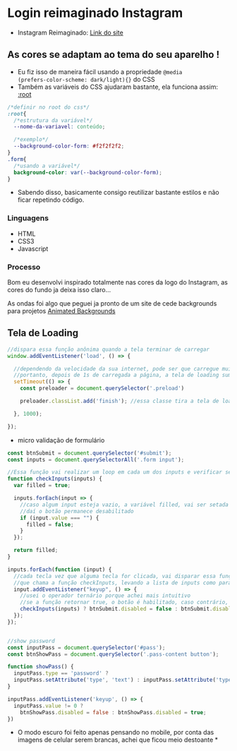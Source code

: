 # Login reimaginado Instagram

- Instagram Reimaginado: <a href="https://reimagined-login-instagram.vercel.app/">Link do site</a>

## As cores se adaptam ao tema do seu aparelho !
  
- Eu fiz isso de maneira fácil usando a propriedade <code>@media (prefers-color-scheme: dark/light){}</code> do CSS
- Também as variáveis do CSS ajudaram bastante, ela funciona assim:
<a href="https://developer.mozilla.org/pt-BR/docs/Web/CSS/:root">:root</a>

```css
/*definir no root do css*/
:root{
  /*estrutura da variável*/
  --nome-da-variavel: conteúdo;

  /*exemplo*/
  --background-color-form: #f2f2f2f2;
}
.form{
  /*usando a variável*/
  background-color: var(--background-color-form);
}
```
- Sabendo disso, basicamente consigo reutilizar bastante estilos e não ficar repetindo código.

### Linguagens
- HTML
- CSS3
- Javascript
### Processo
 <p>Bom eu desenvolvi inspirado totalmente nas cores da logo do Instagram, as cores do fundo ja deixa isso claro... </p>

 <p>As ondas foi algo que peguei ja pronto de um site de cede backgrounds para projetos <a href="https://animatedbackgrounds.me/">Animated Backgrounds</a></p>

## Tela de Loading

```js
//dispara essa função anônima quando a tela terminar de carregar
window.addEventListener('load', () => {

  //dependendo da velocidade da sua internet, pode ser que carregue muito rápido, daí a tela só pisca a animação de loading
  //portanto, depois de 1s de carregada a página, a tela de loading sumirá
  setTimeout(() => {
    const preloader = document.querySelector('.preload')

    preloader.classList.add('finish'); //essa classe tira a tela de loading 

  }, 1000);

});
```
- micro validação de formulário

```js
const btnSubmit = document.querySelector('#submit');
const inputs = document.querySelectorAll('.form input');

//Essa função vai realizar um loop em cada um dos inputs e verificar se o valor está preenchido
function checkInputs(inputs) {
  var filled = true;

  inputs.forEach(input => {
    //caso algum input esteja vazio, a variável filled, vai ser setada para false e retornada como false
    //daí o botão permanece desabilitado
    if (input.value === "") {
      filled = false;
    }
  });

  return filled;
}

inputs.forEach(function (input) {
  //cada tecla vez que alguma tecla for clicada, vai disparar essa função
  //que chama a função checkInputs, levando a lista de inputs como parâmetro, e verificando se ele é vazio
  input.addEventListener("keyup", () => {
    //usei o operador ternário porque achei mais intuitivo 
    //se a função retornar true, o botão é habilitado, caso contrário, não
    checkInputs(inputs) ? btnSubmit.disabled = false : btnSubmit.disabled = true;
  });
});


//show password
const inputPass = document.querySelector('#pass');
const btnShowPass = document.querySelector('.pass-content button');

function showPass() {
  inputPass.type == 'password' ? 
  inputPass.setAttribute('type', 'text') : inputPass.setAttribute('type', 'password');
}

inputPass.addEventListener('keyup', () => {
  inputPass.value != 0 ?
    btnShowPass.disabled = false : btnShowPass.disabled = true;
})
```
 * O modo escuro foi feito apenas pensando no mobile, por conta das imagens de celular serem brancas, achei que ficou meio destoante *